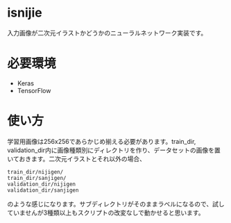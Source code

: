 # isnijie
入力画像が二次元イラストかどうかのニューラルネットワーク実装です。

# 必要環境
- Keras
- TensorFlow

# 使い方
学習用画像は256x256であらかじめ揃える必要があります。train_dir, validation_dir内に画像種類別にディレクトリを作り、データセットの画像を置いておきます。二次元イラストとそれ以外の場合、

```
train_dir/nijigen/
train_dir/sanjigen/
validation_dir/nijigen
validation_dir/sanjigen

```
のような感じになります。サブディレクトリがそのままラベルになるので、試していませんが3種類以上もスクリプトの改変なしで動かせると思います。